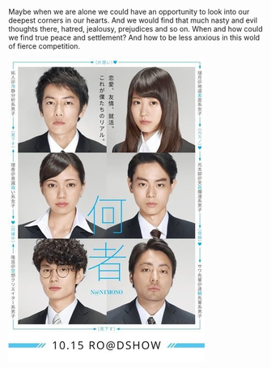 Maybe when we are alone we could have an opportunity to look into our deepest corners in our hearts. And we would find that much nasty and evil thoughts there, hatred, jealousy, prejudices and so on. When and how could we find true peace and settlement? And how to be less anxious in this wold of fierce competition.

![20170608.jpg](https://github.com/joshua19881228/my_blogs/blob/master/Life_Discovery/Little_Things/figures/IMG_1759.JPG "何者 =480")
